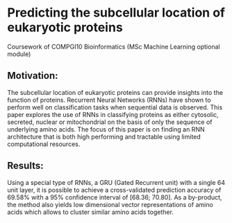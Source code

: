 # Predicting the subcellular location of eukaryotic proteins

Coursework of COMPGI10 Bioinformatics (MSc Machine Learning optional module)

## Motivation: 
The subcellular location of eukaryotic proteins can provide insights into the function of proteins. Recurrent Neural Networks (RNNs) have shown to perform well on classification tasks when sequential data is observed. This paper explores the use of RNNs in classifying proteins as either cytosolic, secreted, nuclear or mitochondrial on the basis of only the sequence of underlying amino acids. The focus of this paper is on finding an RNN architecture that is both high performing and tractable using limited computational resources.

## Results: 
Using a special type of RNNs, a GRU (Gated Recurrent unit) with a single 64 unit layer, it is possible to achieve a cross-validated prediction accuracy of 69.58% with a 95% confidence interval of [68.36; 70.80]. As a by-product, the method also yields low dimensional vector representations of amino acids which allows to cluster similar amino acids together.
